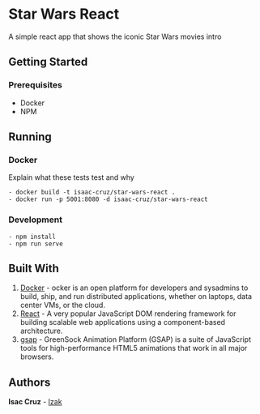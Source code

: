 # Star Wars React

A simple react app that shows the iconic Star Wars movies intro

## Getting Started

### Prerequisites

- Docker
- NPM

## Running

### Docker

Explain what these tests test and why

``` #!/bin/bash
- docker build -t isaac-cruz/star-wars-react .
- docker run -p 5001:8080 -d isaac-cruz/star-wars-react
```

### Development

``` #!/bin/bash
- npm install
- npm run serve
```

## Built With

1. [Docker](https://www.docker.com/) - ocker is an open platform for developers and sysadmins to build, ship, and run distributed applications, whether on laptops, data center VMs, or the cloud.
2. [React](https://reactjs.org/) - A very popular JavaScript DOM rendering framework for building scalable web applications using a component-based architecture.
3. [gsap](https://greensock.com/gsap) - GreenSock Animation Platform (GSAP) is a suite of JavaScript tools for high-performance HTML5 animations that work in all major browsers.

## Authors

**Isac Cruz** - [Izak](https://github.com/i-cruz-ramirez)